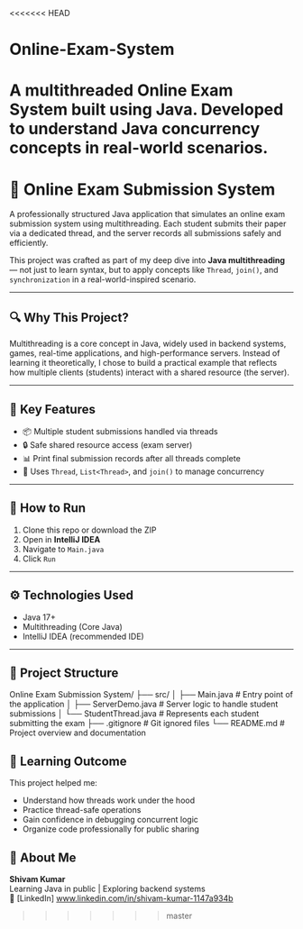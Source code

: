 <<<<<<< HEAD
# Online-Exam-System
A multithreaded Online Exam System built using Java. Developed to understand Java concurrency concepts in real-world scenarios.
=======
# 🧾 Online Exam Submission System

A professionally structured Java application that simulates an online exam submission system using multithreading. Each student submits their paper via a dedicated thread, and the server records all submissions safely and efficiently.

This project was crafted as part of my deep dive into **Java multithreading** — not just to learn syntax, but to apply concepts like `Thread`, `join()`, and `synchronization` in a real-world-inspired scenario.

---

## 🔍 Why This Project?

Multithreading is a core concept in Java, widely used in backend systems, games, real-time applications, and high-performance servers. Instead of learning it theoretically, I chose to build a practical example that reflects how multiple clients (students) interact with a shared resource (the server).

---

## 🧠 Key Features

- 📦 Multiple student submissions handled via threads
- 🔒 Safe shared resource access (exam server)
- 📊 Print final submission records after all threads complete
- 🧵 Uses `Thread`, `List<Thread>`, and `join()` to manage concurrency

---

## 🚀 How to Run

1. Clone this repo or download the ZIP
2. Open in **IntelliJ IDEA**
3. Navigate to `Main.java`
4. Click `Run`

---

## ⚙️ Technologies Used

- Java 17+
- Multithreading (Core Java)
- IntelliJ IDEA (recommended IDE)

---

## 📁 Project Structure

Online Exam Submission System/
├── src/
│   ├── Main.java             # Entry point of the application
│   ├── ServerDemo.java       # Server logic to handle student submissions
│   └── StudentThread.java    # Represents each student submitting the exam
├── .gitignore                # Git ignored files
└── README.md                 # Project overview and documentation



## 📌 Learning Outcome

This project helped me:
- Understand how threads work under the hood
- Practice thread-safe operations
- Gain confidence in debugging concurrent logic
- Organize code professionally for public sharing

## 🙋 About Me

**Shivam Kumar**  
Learning Java in public | Exploring backend systems  
🔗 [LinkedIn] www.linkedin.com/in/shivam-kumar-1147a934b
>>>>>>> master
